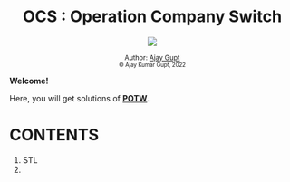 <div align="center">
  <h1>OCS : Operation Company Switch</h1>
  <a class="header-badge" target="_blank" href="https://www.linkedin.com/in/ajay-gupt-a93b53192/">
  <img src="https://img.shields.io/badge/style--5eba00.svg?label=LinkedIn&logo=linkedin&style=social">
  </a>

<sub>Author:
<a href="https://ajay3007.github.io/" target="_blank">Ajay Gupt</a><br>
<small>&copy; Ajay Kumar Gupt, 2022</small>
</sub>

</div>
</div>

**Welcome!**

Here, you will get solutions of <b>[POTW](https://www.copsiitbhu.co.in/resources/cp/potw/)</b>.




# CONTENTS

1. STL
2. 
